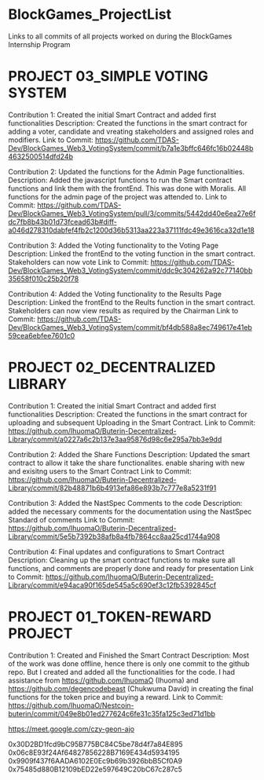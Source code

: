 # BlockGames_ProjectList
Links to all commits of all projects worked on during the BlockGames Internship Program


# PROJECT 03_SIMPLE VOTING SYSTEM
Contribution 1: Created the initial Smart Contract and added first functionalities
Description: Created the functions in the smart contract for adding a voter, candidate and vreating stakeholders and assigned roles and modifiers.
Link to Commit: https://github.com/TDAS-Dev/BlockGames_Web3_VotingSystem/commit/b7a1e3bffc646fc16b02448b4632500514dfd24b

Contribution 2: Updated the functions for the Admin Page functionalities.
Description: Added the javascript functions to run the Smart contract functions and link them with the frontEnd. This was done with Moralis. All functions for the admin page of the project was attended to.
Link to Commit: https://github.com/TDAS-Dev/BlockGames_Web3_VotingSystem/pull/3/commits/5442dd40e6ea27e6fdc7fb8b43b01d73fcead63b#diff-a046d278310dabfef4fb2c1200d36b5313aa223a37111fdc49e3616ca32d1e18

Contribution 3: Added the Voting functionality to the Voting Page
Description: Linked the frontEnd to the voting function in the smart contract. Stakeholders can now vote
Link to Commit: https://github.com/TDAS-Dev/BlockGames_Web3_VotingSystem/commit/ddc9c304262a92c77140bb35658f010c25b20f78

Contribution 4: Added the Voting functionality to the Results Page
Description: Linked the frontEnd to the Reults function in the smart contract. Stakeholders can now view results as required by the Chairman
Link to Commit: https://github.com/TDAS-Dev/BlockGames_Web3_VotingSystem/commit/bf4db588a8ec749617e41eb59cea6ebfee7601c0

# PROJECT 02_DECENTRALIZED LIBRARY
Contribution 1: Created the initial Smart Contract and added first functionalities
Description: Created the functions in the smart contract for uploading and subsequent Uploading in the Smart Contract. 
Link to Commit: https://github.com/IhuomaO/Buterin-Decentralized-Library/commit/a0227a6c2b137e3aa95876d98c6e295a7bb3e9dd


Contribution 2: Added the Share Functions 
Description: Updated the smart contract to allow it take the share functionalites. enable sharing with new and exisitng users to the Smart Contract
Link to Commit: https://github.com/IhuomaO/Buterin-Decentralized-Library/commit/82b48871b6b4913efa86e893b7c777e8a5231f91


Contribution 3: Added the NastSpec Comments to the code
Description: added the necessary comments for the documentation using the NastSpec Standard of comments
Link to Commit: https://github.com/IhuomaO/Buterin-Decentralized-Library/commit/5e5b7392b38afb8a4fb7864cc8aa25cd1744a908


Contribution 4: Final updates and configurations to Smart Contract
Description: Cleaning up the smart contract functions to make sure all functions, and comments are properly done and ready for presentation
Link to Commit: https://github.com/IhuomaO/Buterin-Decentralized-Library/commit/e94aca90f165de545a5c690ef3c12fb5392845cf


# PROJECT 01_TOKEN-REWARD PROJECT
Contribution 1: Created and Finished the Smart Contract
Description: Most of the work was done offline, hence there is only one commit to the github repo. But I created and added all the functionalities for the code.
I had assistance from https://github.com/IhuomaO (Ihuoma) and https://github.com/degencodebeast (Chukwuma David) in creating the final functions for the token
price and buying a reward.
Link to Commit: https://github.com/IhuomaO/Nestcoin-buterin/commit/049e8b01ed277624c6fe31c35fa125c3ed71d1bb



https://meet.google.com/czy-geon-ajo


0x30D2BD1fcd9bC95B775BC84C5be78d4f7a84E895
0x06c8E93f24Af64827856228B7169E434d5934195
0x9909f437f6AADA6102E0Ec9b69b3926bbB5Cf0A9
0x75485d880B12109bED22e597649C20bC67c287c5
